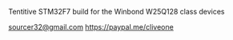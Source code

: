 Tentitive STM32F7 build for the Winbond W25Q128 class devices

 sourcer32@gmail.com
 https://paypal.me/cliveone
